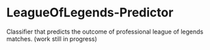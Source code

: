 # LeagueOfLegends-Predictor
Classifier that predicts the outcome of professional league of legends matches. (work still in progress)
